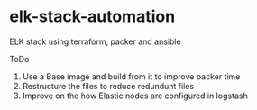 # elk-stack-automation
ELK stack using terraform, packer and ansible


ToDo
1. Use a Base image and build from it to improve packer time
2. Restructure the files to reduce redundunt files
3. Improve on the how Elastic nodes are configured in logstash